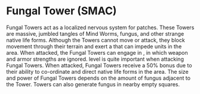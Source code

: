 # Fungal Tower (SMAC)

Fungal Towers act as a localized nervous system for patches. These Towers are massive, jumbled tangles of Mind Worms, fungus, and other strange native life forms. Although the Towers cannot move or attack, they block movement through their terrain and exert a that can impede units in the area. 
When attacked, the Fungal Towers can engage in , in which weapon and armor strengths are ignored. level is quite important when attacking Fungal Towers. When attacked, Fungal Towers receive a 50% bonus due to their ability to co-ordinate and direct native life forms in the area.
The size and power of Fungal Towers depends on the amount of fungus adjacent to the Tower. Towers can also generate fungus in nearby empty squares.